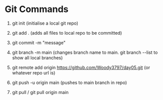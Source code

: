 # Git Commands

1. git init (initialise a local git repo)

2. git add . (adds all files to local repo to be committed)

3. git commit -m "message"

4. git branch -m main (changes branch name to main. git branch --list to show all local branches)

5. git remote add origin https://github.com/Woody3797/day05.git (or whatever repo url is)

6. git push -u origin main (pushes to main branch in repo)

7. git pull / git pull origin main

